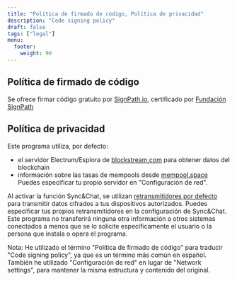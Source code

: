 ```yaml
---
title: "Política de firmado de código, Política de privacidad"
description: "Code signing policy"
draft: false
tags: ["legal"]
menu:
  footer:
    weight: 90
---
```



## Política de firmado de código
Se ofrece firmar código gratuito por [SignPath.io](https://about.signpath.io/), certificado por [Fundación SignPath](https://signpath.org/)

## Política de privacidad

Este programa utiliza, por defecto:
- el servidor Electrum/Esplora de [blockstream.com](https://blockstream.com/) para obtener datos del blockchain
- información sobre las tasas de mempools desde [mempool.space](https://mempool.space/)
Puedes especificar tu propio servidor en "Configuración de red".

Al activar la función Sync&Chat, se utilizan [retransmitidores por defecto](https://github.com/andreasgriffin/bitcoin-nostr-chat/blob/main/bitcoin_nostr_chat/default_relays.py) para transmitir datos cifrados a tus dispositivos autorizados. Puedes especificar tus propios retransmitidores en la configuración de Sync&Chat.
Este programa no transferirá ninguna otra información a otros sistemas conectados a menos que se lo solicite específicamente el usuario o la persona que instala o opera el programa.

Nota: He utilizado el término "Política de firmado de código" para traducir "Code signing policy", ya que es un término más común en español. También he utilizado "Configuración de red" en lugar de "Network settings", para mantener la misma estructura y contenido del original.